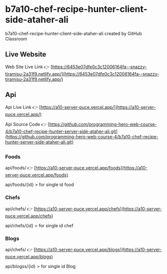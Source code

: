 # b7a10-chef-recipe-hunter-client-side-ataher-ali
b7a10-chef-recipe-hunter-client-side-ataher-ali created by GitHub Classroom

## Live Website 
Web Site Live Link   👉 [https://6453e07dfe0c3c12006164fa--snazzy-tiramisu-2a31f9.netlify.app/](https://6453e07dfe0c3c12006164fa--snazzy-tiramisu-2a31f9.netlify.app/)

##
## Api 
Api Live Link   👉 [https://a10-server-puce.vercel.app/](https://a10-server-puce.vercel.app/)

Api Source Code 👉 [https://github.com/programming-hero-web-course-4/b7a10-chef-recipe-hunter-server-side-ataher-ali.git](https://github.com/programming-hero-web-course-4/b7a10-chef-recipe-hunter-server-side-ataher-ali.git)

##
### Foods
api/foods/ 👉 [https://a10-server-puce.vercel.app/foods](https://a10-server-puce.vercel.app/foods)

api/foods/{id} > for single id food

### Chefs
api/chefs/ 👉 [https://a10-server-puce.vercel.app/chefs](https://a10-server-puce.vercel.app/chefs)

api/chefs/{id} > for single id chef

### Blogs
api/chefs/ 👉 [https://a10-server-puce.vercel.app/blogs](https://a10-server-puce.vercel.app/blogs)

api/blogss/{id} > for single id Blog
